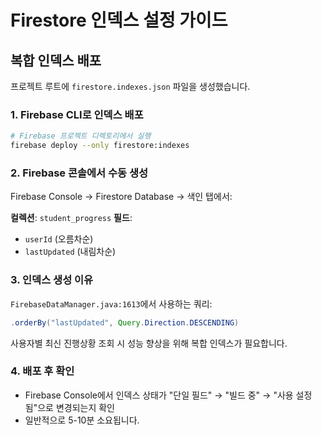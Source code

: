 # Firestore 인덱스 설정 가이드

## 복합 인덱스 배포

프로젝트 루트에 `firestore.indexes.json` 파일을 생성했습니다.

### 1. Firebase CLI로 인덱스 배포

```bash
# Firebase 프로젝트 디렉토리에서 실행
firebase deploy --only firestore:indexes
```

### 2. Firebase 콘솔에서 수동 생성

Firebase Console → Firestore Database → 색인 탭에서:

**컬렉션**: `student_progress`
**필드**:
- `userId` (오름차순)
- `lastUpdated` (내림차순)

### 3. 인덱스 생성 이유

`FirebaseDataManager.java:1613`에서 사용하는 쿼리:
```java
.orderBy("lastUpdated", Query.Direction.DESCENDING)
```

사용자별 최신 진행상황 조회 시 성능 향상을 위해 복합 인덱스가 필요합니다.

### 4. 배포 후 확인

- Firebase Console에서 인덱스 상태가 "단일 필드" → "빌드 중" → "사용 설정됨"으로 변경되는지 확인
- 일반적으로 5-10분 소요됩니다.
